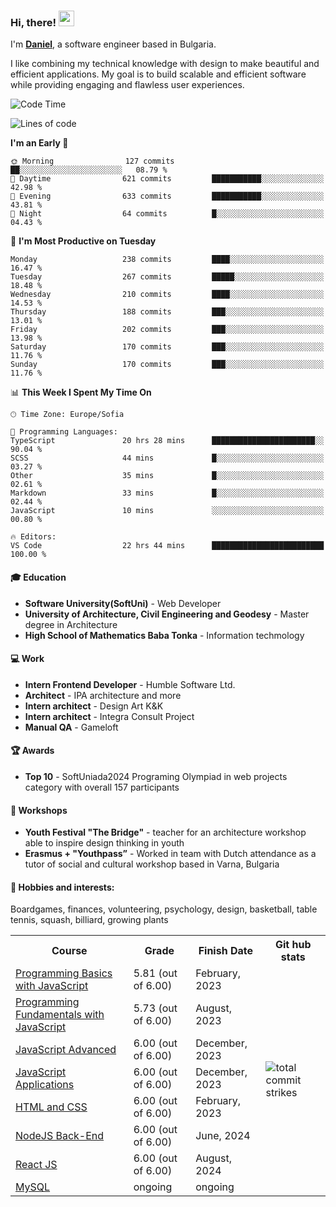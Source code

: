 ### Hi, there! <img src="https://emojis.slackmojis.com/emojis/images/1536351075/4594/blob-wave.gif" width="25"/>

I'm [**Daniel**](https://danielbatanov.netlify.app/), a software engineer based in Bulgaria.   

I like combining my technical knowledge with design to make beautiful and efficient applications. My goal is to build scalable and efficient software while providing engaging and flawless user experiences.

<!--START_SECTION:waka-->
![Code Time](http://img.shields.io/badge/Code%20Time-1%2C115%20hrs%2044%20mins-blue)

![Lines of code](https://img.shields.io/badge/From%20Hello%20World%20I%27ve%20Written-482.5%20thousand%20lines%20of%20code-blue)

**I'm an Early 🐤** 

```text
🌞 Morning                127 commits         ██░░░░░░░░░░░░░░░░░░░░░░░   08.79 % 
🌆 Daytime                621 commits         ███████████░░░░░░░░░░░░░░   42.98 % 
🌃 Evening                633 commits         ███████████░░░░░░░░░░░░░░   43.81 % 
🌙 Night                  64 commits          █░░░░░░░░░░░░░░░░░░░░░░░░   04.43 % 
```
📅 **I'm Most Productive on Tuesday** 

```text
Monday                   238 commits         ████░░░░░░░░░░░░░░░░░░░░░   16.47 % 
Tuesday                  267 commits         █████░░░░░░░░░░░░░░░░░░░░   18.48 % 
Wednesday                210 commits         ████░░░░░░░░░░░░░░░░░░░░░   14.53 % 
Thursday                 188 commits         ███░░░░░░░░░░░░░░░░░░░░░░   13.01 % 
Friday                   202 commits         ███░░░░░░░░░░░░░░░░░░░░░░   13.98 % 
Saturday                 170 commits         ███░░░░░░░░░░░░░░░░░░░░░░   11.76 % 
Sunday                   170 commits         ███░░░░░░░░░░░░░░░░░░░░░░   11.76 % 
```


📊 **This Week I Spent My Time On** 

```text
🕑︎ Time Zone: Europe/Sofia

💬 Programming Languages: 
TypeScript               20 hrs 28 mins      ███████████████████████░░   90.04 % 
SCSS                     44 mins             █░░░░░░░░░░░░░░░░░░░░░░░░   03.27 % 
Other                    35 mins             █░░░░░░░░░░░░░░░░░░░░░░░░   02.61 % 
Markdown                 33 mins             █░░░░░░░░░░░░░░░░░░░░░░░░   02.44 % 
JavaScript               10 mins             ░░░░░░░░░░░░░░░░░░░░░░░░░   00.80 % 

🔥 Editors: 
VS Code                  22 hrs 44 mins      █████████████████████████   100.00 % 
```


<!--END_SECTION:waka-->
#### 🎓 Education
- **Software University(SoftUni)** - Web Developer
- **University of Architecture, Civil Engineering and Geodesy** - Master degree in Architecture
- **High School of Mathematics Baba Tonka** - Information techmology

#### 💻 Work
- **Intern Frontend Developer** - Humble Software Ltd.
- **Architect** - IPA architecture and more
- **Intern architect** - Design Art K&K
- **Intern architect** - Integra Consult Project
- **Manual QA** - Gameloft

#### 🏆 Awards
- **Top 10** - SoftUniada2024 Programing Olympiad in web projects category with overall 157 participants

#### :busts_in_silhouette: Workshops
- **Youth Festival "The Bridge"** - teacher for an architecture workshop able to inspire design thinking in youth
- **Erasmus + "Youthpass”** - Worked in team with Dutch attendance as a tutor of social and cultural workshop based in Varna, Bulgaria

#### 🤹 Hobbies and interests: 
Boardgames, finances, volunteering, psychology, design, basketball, table tennis, squash, billiard, growing plants

<table>
  <tr>
    <th>Course</th>
    <th>Grade</th>
    <th>Finish Date</th>
    <th>Git hub stats</th>
  </tr>
  <tr>
    <td><a href="https://softuni.bg/Certificates/Details/159814/4fcfee60">Programming Basics with JavaScript</a></td>
    <td>5.81 (out of 6.00)</td>
    <td>February, 2023</td>
    <td rowspan="8"><img align="center" src="https://github-readme-streak-stats.herokuapp.com/?user=batanoffs&layout=compact&hide_border=true" alt="total commit strikes"/></td>
  </tr>
  <tr>
    <td><a href="https://softuni.bg/Certificates/Details/180198/31625e83">Programming Fundamentals with JavaScript</a></td>
    <td>5.73 (out of 6.00)</td>
    <td>August, 2023</td>
  </tr>
  <tr>
    <td><a href="https://softuni.bg/Certificates/Details/195467/d2fe5f99">JavaScript Advanced</a></td>
    <td>6.00 (out of 6.00)</td>
    <td>December, 2023</td>
  </tr>
  <tr>
    <td><a href="https://softuni.bg/Certificates/Details/195298/1f9f9bde">JavaScript Applications</a></td>
    <td>6.00 (out of 6.00)</td>
    <td>December, 2023</td>
  </tr>
  <tr>
    <td><a href="https://softuni.bg/certificates/details/205221/f430eb0f">HTML and CSS</a></td>
    <td>6.00 (out of 6.00)</td>
    <td>February, 2023</td>
  </tr>
  <tr>
    <td><a href="https://softuni.bg/certificates/details/218275/6b86be8a">NodeJS Back-End</a></td>
    <td>6.00 (out of 6.00)</td>
    <td>June, 2024</td>
  </tr>
  <tr>
    <td><a href="https://softuni.bg/Certificates/Details/223751/509209a4">React JS</a></td>
    <td>6.00 (out of 6.00)</td>
    <td>August, 2024</td>
  </tr>
  <tr>
    <td><a href="">MySQL</a></td>
    <td> ongoing</td>
    <td> ongoing</td>
  </tr>
</table>

 <!-- <a href="#"><img align="center" src="https://github-profile-trophy.vercel.app/?username=batanoffs&column=-1&margin-w=8&margin-h=2" alt="GitHub Trophies" /></a> -->



